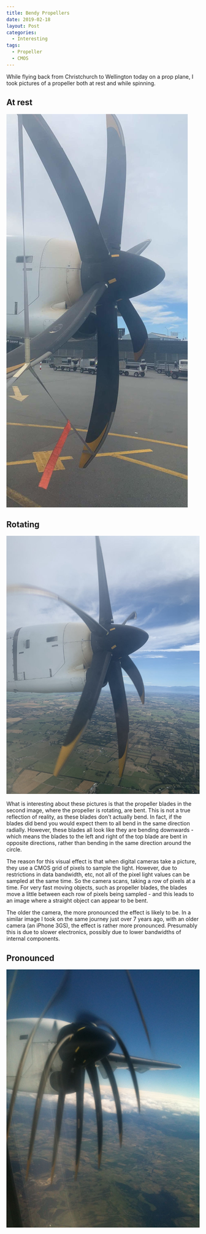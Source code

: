 ```yaml
---
title: Bendy Propellers
date: 2019-02-18
layout: Post
categories:
  - Interesting
tags:
  - Propeller
  - CMOS
---
```


While flying back from Christchurch to Wellington today on a prop plane, I took pictures of a propeller both at rest and while spinning.

<!-- more -->

## At rest

![Rest](./IMG_4993.jpg)

## Rotating

![Rotating](./IMG_4998.jpg)

What is interesting about these pictures is that the propeller blades in the second image, where the propeller is rotating, are bent. This is not a true reflection of reality, as these blades don't actually bend. In fact, if the blades did bend you would expect them to all bend in the same direction radially. However, these blades all look like they are bending downwards - which means the blades to the left and right of the top blade are bent in opposite directions, rather than bending in the same direction around the circle.

The reason for this visual effect is that when digital cameras take a picture, they use a CMOS grid of pixels to sample the light. However, due to restrictions in data bandwidth, etc, not all of the pixel light values can be sampled at the same time. So the camera scans, taking a row of pixels at a time. For very fast moving objects, such as propeller blades, the blades move a little between each row of pixels being sampled - and this leads to an image where a straight object can appear to be bent.

The older the camera, the more pronounced the effect is likely to be. In a similar image I took on the same journey just over 7 years ago, with an older camera (an iPhone 3GS), the effect is rather more pronounced. Presumably this is due to slower electronics, possibly due to lower bandwidths of internal components.

## Pronounced

![Bendy](./IMG_1702.jpg)

